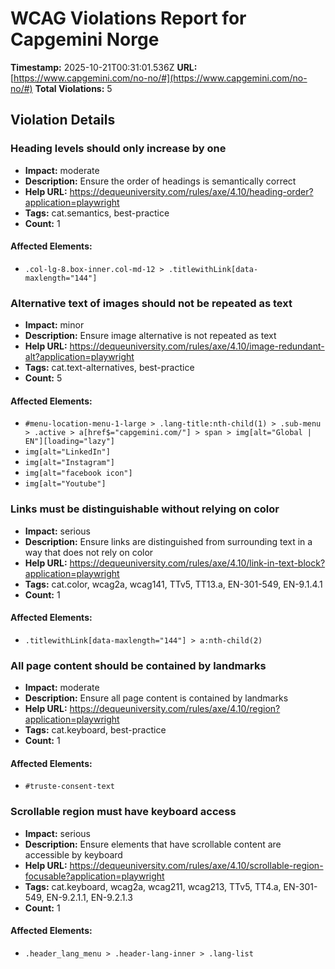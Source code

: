 # WCAG Violations Report for Capgemini Norge

**Timestamp:** 2025-10-21T00:31:01.536Z
**URL:** [https://www.capgemini.com/no-no/#](https://www.capgemini.com/no-no/#)
**Total Violations:** 5

## Violation Details

### Heading levels should only increase by one

- **Impact:** moderate
- **Description:** Ensure the order of headings is semantically correct
- **Help URL:** https://dequeuniversity.com/rules/axe/4.10/heading-order?application=playwright
- **Tags:** cat.semantics, best-practice
- **Count:** 1

#### Affected Elements:

- `.col-lg-8.box-inner.col-md-12 > .titlewithLink[data-maxlength="144"]`

### Alternative text of images should not be repeated as text

- **Impact:** minor
- **Description:** Ensure image alternative is not repeated as text
- **Help URL:** https://dequeuniversity.com/rules/axe/4.10/image-redundant-alt?application=playwright
- **Tags:** cat.text-alternatives, best-practice
- **Count:** 5

#### Affected Elements:

- `#menu-location-menu-1-large > .lang-title:nth-child(1) > .sub-menu > .active > a[href$="capgemini.com/"] > span > img[alt="Global | EN"][loading="lazy"]`
- `img[alt="LinkedIn"]`
- `img[alt="Instagram"]`
- `img[alt="facebook icon"]`
- `img[alt="Youtube"]`

### Links must be distinguishable without relying on color

- **Impact:** serious
- **Description:** Ensure links are distinguished from surrounding text in a way that does not rely on color
- **Help URL:** https://dequeuniversity.com/rules/axe/4.10/link-in-text-block?application=playwright
- **Tags:** cat.color, wcag2a, wcag141, TTv5, TT13.a, EN-301-549, EN-9.1.4.1
- **Count:** 1

#### Affected Elements:

- `.titlewithLink[data-maxlength="144"] > a:nth-child(2)`

### All page content should be contained by landmarks

- **Impact:** moderate
- **Description:** Ensure all page content is contained by landmarks
- **Help URL:** https://dequeuniversity.com/rules/axe/4.10/region?application=playwright
- **Tags:** cat.keyboard, best-practice
- **Count:** 1

#### Affected Elements:

- `#truste-consent-text`

### Scrollable region must have keyboard access

- **Impact:** serious
- **Description:** Ensure elements that have scrollable content are accessible by keyboard
- **Help URL:** https://dequeuniversity.com/rules/axe/4.10/scrollable-region-focusable?application=playwright
- **Tags:** cat.keyboard, wcag2a, wcag211, wcag213, TTv5, TT4.a, EN-301-549, EN-9.2.1.1, EN-9.2.1.3
- **Count:** 1

#### Affected Elements:

- `.header_lang_menu > .header-lang-inner > .lang-list`

